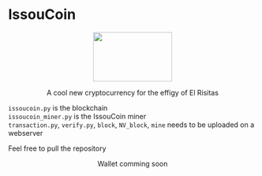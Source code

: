 # IssouCoin

<p align="center"><img src="https://risibank.fr/cache/stickers/d361/36146-full.png" height="100" width="160"></p>

<p align="center">A cool new cryptocurrency for the effigy of El Risitas</p>

`issoucoin.py` is the blockchain<br>
`issoucoin_miner.py` is the IssouCoin miner<br>
`transaction.py`, `verify.py`, `block`, `NV_block`, `mine` needs to be uploaded on a webserver<br>

Feel free to pull the repository

<p align="center">Wallet comming soon</p>
